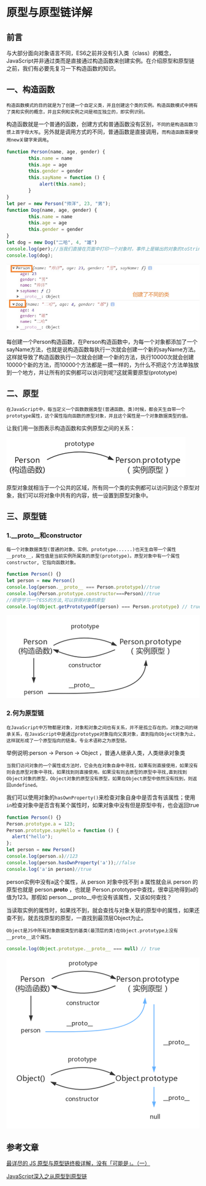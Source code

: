 # 原型与原型链详解

## 前言

与大部分面向对象语言不同，ES6之前并没有引入类（class）的概念，JavaScript并非通过类而是直接通过构造函数来创建实例。在介绍原型和原型链之前，我们有必要先复习一下构造函数的知识。

## 一、构造函数

`构造函数模式的目的就是为了创建一个自定义类，并且创建这个类的实例。构造函数模式中拥有了类和实例的概念，并且实例和实例之间是相互独立的，即实例识别。`

构造函数就是一个普通的函数，创建方式和普通函数没有区别，`不同的是构造函数习惯上首字母大写`。另外就是调用方式的不同，普通函数是直接调用，`而构造函数需要使用new关键字来调用`。

```javascript
function Person(name, age, gender) {
		this.name = name
		this.age = age
		this.gender = gender
		this.sayName = function () {
			alert(this.name);
		}
}
let per = new Person("帅洋", 23, "男");
function Dog(name, age, gender) {
		this.name = name
		this.age = age
		this.gender = gender
}
let dog = new Dog("二哈", 4, "雄")
console.log(per);//当我们直接在页面中打印一个对象时，事件上是输出的对象的toString()方法的返回值
console.log(dog);
```

![构造函数](images/1.1.jpg)

每创建一个Person构造函数，在Person构造函数中，为每一个对象都添加了一个sayName方法，也就是说构造函数每执行一次就会创建一个新的sayName方法。这样就导致了构造函数执行一次就会创建一个新的方法，执行10000次就会创建10000个新的方法，而10000个方法都是一摸一样的，为什么不把这个方法单独放到一个地方，并让所有的实例都可以访问到呢?这就需要原型(prototype)

## 二、原型

`在JavaScript中，每当定义一个函数数据类型(普通函数、类)时候，都会天生自带一个prototype属性，这个属性指向函数的原型对象，并且这个属性是一个对象数据类型的值。`

让我们用一张图表示构造函数和实例原型之间的关系：

![](images/2.1.png)

原型对象就相当于一个公共的区域，所有同一个类的实例都可以访问到这个原型对象，我们可以将对象中共有的内容，统一设置到原型对象中。

## 三、原型链

### 1.__proto__和constructor

`每一个对象数据类型(普通的对象、实例、prototype......)也天生自带一个属性__proto__，属性值是当前实例所属类的原型(prototype)。原型对象中有一个属性constructor, 它指向函数对象。`

```javascript
function Person() {}
let person = new Person()
console.log(person.__proto__ === Person.prototype)//true
console.log(Person.prototype.constructor===Person)//true
//顺便学习一个ES5的方法,可以获得对象的原型
console.log(Object.getPrototypeOf(person) === Person.prototype) // true
```

![](images/3.1.png)

### 2.何为原型链

`在JavaScript中万物都是对象，对象和对象之间也有关系，并不是孤立存在的。对象之间的继承关系，在JavaScript中是通过prototype对象指向父类对象，直到指向Object对象为止，这样就形成了一个原型指向的链条，专业术语称之为原型链。`

举例说明:person → Person → Object ，普通人继承人类，人类继承对象类

`当我们访问对象的一个属性或方法时，它会先在对象自身中寻找，如果有则直接使用，如果没有则会去原型对象中寻找，如果找到则直接使用。如果没有则去原型的原型中寻找,直到找到Object对象的原型，Object对象的原型没有原型，如果在Object原型中依然没有找到，则返回undefined。`

我们可以使用对象的`hasOwnProperty()`来检查对象自身中是否含有该属性；使用`in`检查对象中是否含有某个属性时，如果对象中没有但是原型中有，也会返回true

```javascript
function Person() {}
Person.prototype.a = 123;
Person.prototype.sayHello = function () {
  alert("hello");
};
let person = new Person()
console.log(person.a)//123
console.log(person.hasOwnProperty('a'));//false
console.log('a'in person)//true
```

person实例中没有a这个属性，从 person 对象中找不到 a 属性就会从 person 的原型也就是 person.__proto__ ，也就是 Person.prototype中查找，很幸运地得到a的值为123。那假如 person.__proto__中也没有该属性，又该如何查找？

当读取实例的属性时，如果找不到，就会查找与对象关联的原型中的属性，如果还查不到，就去找原型的原型，一直找到最顶层Object为止。

`Object是JS中所有对象数据类型的基类(最顶层的类)在Object.prototype上没有__proto__这个属性。`

```javascript
console.log(Object.prototype.__proto__ === null) // true
```

![](images/3.2.png)

## 参考文章

[最详尽的 JS 原型与原型链终极详解，没有「可能是」。（一）](https://www.jianshu.com/p/dee9f8b14771)

[JavaScript深入之从原型到原型链](https://github.com/mqyqingfeng/Blog/issues/2)

